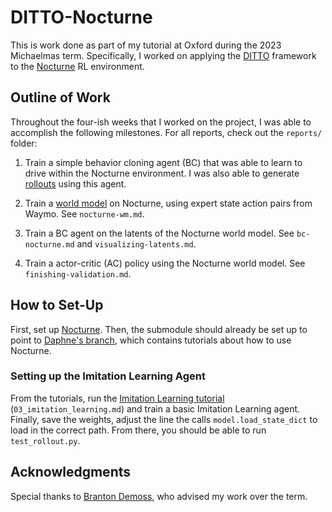 # DITTO-Nocturne

This is work done as part of my tutorial at Oxford during the 2023 Michaelmas term. Specifically, I worked on applying the [DITTO](https://arxiv.org/abs/2302.03086) framework to the [Nocturne](https://github.com/facebookresearch/nocturne) RL environment.

## Outline of Work

Throughout the four-ish weeks that I worked on the project, I was able to accomplish the following milestones. For all reports, check out the `reports/` folder:

1. Train a simple behavior cloning agent (BC) that was able to learn to drive within the Nocturne environment. I was also able to generate [rollouts](https://github.com/cpondoc/ditto-nocturne/blob/main/examples/test_rollout.py) using this agent.

2. Train a [world model](https://worldmodels.github.io/) on Nocturne, using expert state action pairs from Waymo. See `nocturne-wm.md`.

3. Train a BC agent on the latents of the Nocturne world model. See `bc-nocturne.md` and `visualizing-latents.md`.

4. Train a actor-critic (AC) policy using the Nocturne world model. See `finishing-validation.md`.

## How to Set-Up

First, set up [Nocturne](https://github.com/facebookresearch/nocturne). Then, the submodule should already be set up to point to [Daphne's branch](https://github.com/facebookresearch/nocturne/tree/ca024c35baf0aecb41fe928d025efe5808c3f0c8), which contains tutorials about how to use Nocturne.

### Setting up the Imitation Learning Agent

From the tutorials, run the [Imitation Learning tutorial](https://github.com/facebookresearch/nocturne/blob/ca024c35baf0aecb41fe928d025efe5808c3f0c8/docs/tutorials/03_imitation_learning.md) (`03_imitation_learning.md`) and train a basic Imitation Learning agent. Finally, save the weights, adjust the line the calls `model.load_state_dict` to load in the correct path. From there, you should be able to run `test_rollout.py`.

## Acknowledgments

Special thanks to [Branton Demoss](https://ori.ox.ac.uk/people/branton-demoss/), who advised my work over the term.
